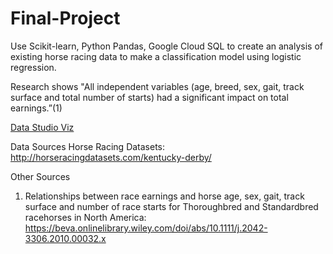 # Final-Project

Use Scikit-learn, Python Pandas, Google Cloud SQL to create an analysis of existing horse racing data to make a classification model using logistic regression.

Research shows "All independent variables (age, breed, sex, gait, track surface and total number of starts) had a significant impact on total earnings.”(1)

<a href="https://datastudio.google.com/u/0/explorer/7454d1e9-8bd8-4e29-a638-e4e725399b48">Data Studio Viz</a>

Data Sources
Horse Racing Datasets: http://horseracingdatasets.com/kentucky-derby/

Other Sources
1. Relationships between race earnings and horse age, sex, gait, track surface and number of race starts for Thoroughbred and Standardbred racehorses in North America: https://beva.onlinelibrary.wiley.com/doi/abs/10.1111/j.2042-3306.2010.00032.x
